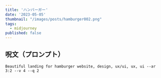 ```yaml
---
title: 'ハンバーガー'
date: '2023-05-05'
thumbnail: "/images/posts/hamburger002.png"
tags:
  - midjourney
published: false
---
```


## 呪文（プロンプト）
```
Beautiful landing for hamburger website, design, ux/ui, ux, ui --ar 3:2 --v 4 --q 2
```